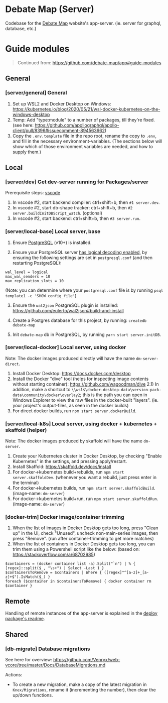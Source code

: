 # Debate Map (Server)

Codebase for the [Debate Map](https://debatemap.app) website's app-server. (ie. server for graphql, database, etc.)

# Guide modules

> Continued from: https://github.com/debate-map/app#guide-modules

## General

### [server/general] General
<!----><a name="general"></a>

1) Set up WSL2 and Docker Desktop on Windows: https://kubernetes.io/blog/2020/05/21/wsl-docker-kubernetes-on-the-windows-desktop
2) Temp: Add "type:module" to a number of packages, till they're fixed. (see here: https://github.com/apollographql/apollo-client/pull/8396#issuecomment-894563662)
3) Copy the `.env.template` file in the repo root, rename the copy to `.env`, and fill in the necessary environment-variables. (The sections below will show which of those environment variables are needed, and how to supply them.)

## Local

### [server/dev] Get dev-server running for Packages/server
<!----><a name="dev"></a>

Prerequisite steps: [vscode](https://github.com/debate-map/app#vscode)

1) In vscode #2, start backend compiler: ctrl+shift+b, then `#1 server.dev`.
2) In vscode #2, start db-shape tracker: ctrl+shift+b, then `#2 server.buildInitDBScript_watch`. (optional)
3) In vscode #2, start backend: ctrl+shift+b, then `#3 server.run`.

### [server/local-base] Local server, base
<!----><a name="local-base"></a>

1) Ensure [PostgreSQL](https://www.postgresql.org/) (v10+) is installed.

2) Ensure your PostgreSQL server [has logical decoding enabled](https://www.graphile.org/postgraphile/live-queries/#graphilesubscriptions-lds), by ensuring the following settings are set in `postgresql.conf` (and then restarting PostgreSQL):
```
wal_level = logical
max_wal_senders = 10
max_replication_slots = 10
```
(Note: you can determine where your `postgresql.conf` file is by running `psql template1 -c 'SHOW config_file'`)

3) Ensure the `wal2json` PostgreSQL plugin is installed: https://github.com/eulerto/wal2json#build-and-install

4) Create a Postgres database for this project, by running: `createdb debate-map`

5) Init `debate-map` db in PostgreSQL, by running `yarn start server.initDB`.

### [server/local-docker] Local server, using docker
<!----><a name="local-docker"></a>

Note: The docker images produced directly will have the name `dm-server-direct`.

1) Install Docker Desktop: https://docs.docker.com/desktop
2) Install the Docker "dive" tool (helps for inspecting image contents without starting container): https://github.com/wagoodman/dive
2.1) In addition, make a shortcut to `\\wsl$\docker-desktop-data\version-pack-data\community\docker\overlay2`; this is the path you can open in Windows Explorer to view the raw files in the docker-built "layers". (ie. your project's output-files, as seen in the docker builds)
3) For direct docker builds, run `npm start server.dockerBuild`.

### [server/local-k8s] Local server, using docker + kubernetes + skaffold (helper)
<!----><a name="local-k8s"></a>

Note: The docker images produced by skaffold will have the name `dm-server`.

1) Create your Kubernetes cluster in Docker Desktop, by checking "Enable Kubernetes" in the settings, and pressing apply/restart.
2) Install Skaffold: https://skaffold.dev/docs/install
3) For docker->kubernetes build+rebuilds, run `npm start server.skaffoldDev`. (whenever you want a rebuild, just press enter in the terminal)
4) For docker->kubernetes builds, run `npm start server.skaffoldBuild`. (image-name: `dm-server`)
5) For docker->kubernetes build+run, run `npm start server.skaffoldRun`. (image-name: `dm-server`)

### [docker-trim] Docker image/container trimming
<!----><a name="docker-trim"></a>

1) When the list of images in Docker Desktop gets too long, press "Clean up" in the UI, check "Unused", uncheck non-main-series images, then press "Remove". (run after container-trimming to get more matches)
2) When the list of containers in Docker Desktop gets too long, you can trim them using a Powershell script like the below: (based on: https://stackoverflow.com/a/68702985)
```
$containers = (docker container list -a).Split("`n") | % { [regex]::split($_, "\s+") | Select -Last 1 }
$containersToRemove = $containers | Where { ([regex]"^[a-z]+_[a-z]+$").IsMatch($_) }
foreach ($container in $containersToRemove) { docker container rm $container }
```

## Remote

Handling of remote instances of the app-server is explained in the [deploy package's readme](https://github.com/Venryx/web-vcore/tree/master/Packages/deploy#guide-modules).

## Shared

### [db-migrate] Database migrations
<!----><a name="db-migrate"></a>

See here for overview: <https://github.com/Venryx/web-vcore/tree/master/Docs/DatabaseMigrations.md>

Actions:
* To create a new migration, make a copy of the latest migration in `Knex/Migrations`, rename it (incrementing the number), then clear the up/down functions.